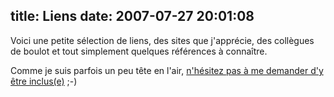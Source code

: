 title: Liens
date: 2007-07-27 20:01:08
---

Voici une petite sélection de liens, des sites que j'apprécie, des collègues de boulot et tout simplement quelques références à connaître.

Comme je suis parfois un peu tête en l'air, [n'hésitez pas à me demander d'y être inclus(e)](https://oncletom.io/contact/) ;-)